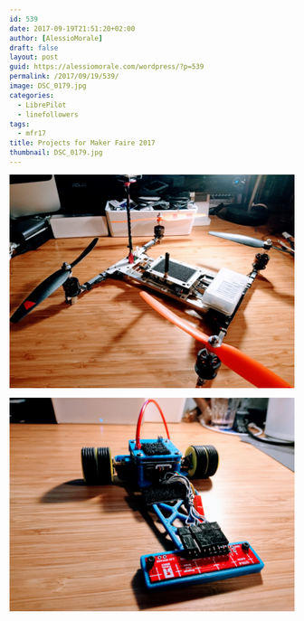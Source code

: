 ```yaml
---
id: 539
date: 2017-09-19T21:51:20+02:00
author: [AlessioMorale]
draft: false
layout: post
guid: https://alessiomorale.com/wordpress/?p=539
permalink: /2017/09/19/539/
image: DSC_0179.jpg
categories:
  - LibrePilot
  - linefollowers
tags:
  - mfr17
title: Projects for Maker Faire 2017
thumbnail: DSC_0179.jpg
---
```


![Padre balistico](DSC_0183.jpg)

![Wanderer](DSC_0179.jpg)
